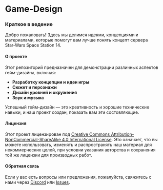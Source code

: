 # Game-Design

### Краткое в ведение

Добро пожаловать! Здесь мы делимся идеями, концепциями и материалами, которые помогут вам лучше понять концепт сервера Star-Wars Space Station 14.

#### О проекте

Этот репозиторий предназначен для демонстрации различных аспектов гейм-дизайна, включая:

- **Разработку концепции и идеи игры**
- **Сюжет и персонажи**
- **Дизайн уровней и окружения**
- **Звук и музыка**

Успешный гейм-дизайн — это креативность и хорошие технические навыки, и наш проект создан, показать вам эти состовляющие.

#### Лицензия

Этот проект лицензирован под [Creative Commons Attribution-NonCommercial-ShareAlike 4.0 International License](LICENSE). Это означает, что вы можете использовать, изменять и распространять наш материал для некоммерческих целей, при условии указания авторства и сохранения той же лицензии для производных работ.

#### Обратная связь

Если у вас есть вопросы или предложения, пожалуйста, свяжитесь с нами через [Discord]( https://discord.gg/star-wars-ss14) или [Issues](https://github.com/вашрепозиторий/issues).
